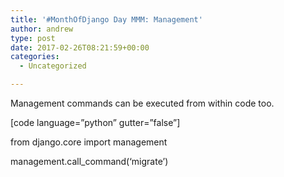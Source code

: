 ```yaml
---
title: '#MonthOfDjango Day MMM: Management'
author: andrew
type: post
date: 2017-02-26T08:21:59+00:00
categories:
  - Uncategorized

---
```

Management commands can be executed from within code too.

[code language=&#8221;python&#8221; gutter=&#8221;false&#8221;]
  
from django.core import management

management.call_command(&#8216;migrate&#8217;)
  

